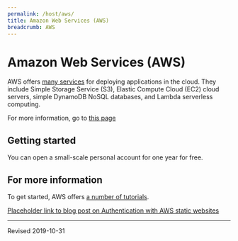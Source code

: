 ```yaml
---
permalink: /host/aws/
title: Amazon Web Services (AWS)
breadcrumb: AWS
---
```


# Amazon Web Services (AWS)

AWS offers [many services](https://aws.amazon.com/) for deploying applications in the cloud.  They include Simple Storage Service (S3), Elastic Compute Cloud (EC2) cloud servers, simple DynamoDB NoSQL databases, and Lambda serverless computing. 

For more information, go to [this page](security/)

## Getting started

You can open a small-scale personal account for one year for free.  

## For more information

To get started, AWS offers [a number of tutorials](https://aws.amazon.com/getting-started/tutorials/).

[Placeholder link to blog post on Authentication with AWS static websites](https://douglasduhaime.com/posts/s3-lambda-auth.html)



----
Revised 2019-10-31
